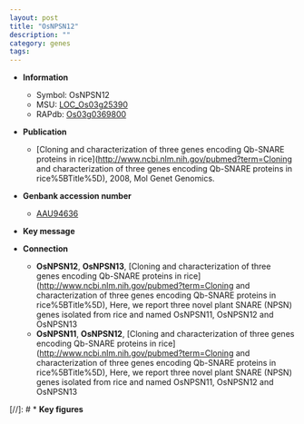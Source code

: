 ```yaml
---
layout: post
title: "OsNPSN12"
description: ""
category: genes
tags: 
---
```


* **Information**  
    + Symbol: OsNPSN12  
    + MSU: [LOC_Os03g25390](http://rice.uga.edu/cgi-bin/ORF_infopage.cgi?orf=LOC_Os03g25390)  
    + RAPdb: [Os03g0369800](http://rapdb.dna.affrc.go.jp/viewer/gbrowse_details/irgsp1?name=Os03g0369800)  

* **Publication**  
    + [Cloning and characterization of three genes encoding Qb-SNARE proteins in rice](http://www.ncbi.nlm.nih.gov/pubmed?term=Cloning and characterization of three genes encoding Qb-SNARE proteins in rice%5BTitle%5D), 2008, Mol Genet Genomics.

* **Genbank accession number**  
    + [AAU94636](http://www.ncbi.nlm.nih.gov/nuccore/AAU94636)

* **Key message**  

* **Connection**  
    + __OsNPSN12__, __OsNPSN13__, [Cloning and characterization of three genes encoding Qb-SNARE proteins in rice](http://www.ncbi.nlm.nih.gov/pubmed?term=Cloning and characterization of three genes encoding Qb-SNARE proteins in rice%5BTitle%5D), Here, we report three novel plant SNARE (NPSN) genes isolated from rice and named OsNPSN11, OsNPSN12 and OsNPSN13
    + __OsNPSN11__, __OsNPSN12__, [Cloning and characterization of three genes encoding Qb-SNARE proteins in rice](http://www.ncbi.nlm.nih.gov/pubmed?term=Cloning and characterization of three genes encoding Qb-SNARE proteins in rice%5BTitle%5D), Here, we report three novel plant SNARE (NPSN) genes isolated from rice and named OsNPSN11, OsNPSN12 and OsNPSN13

[//]: # * **Key figures**  


